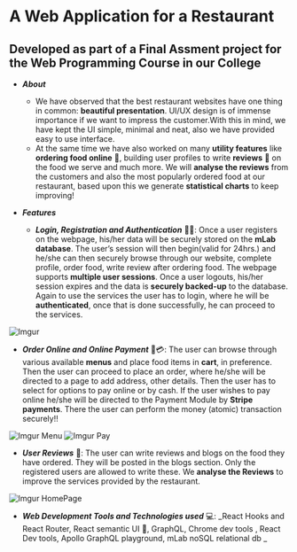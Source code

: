 # A Web Application for a Restaurant
## Developed as part of a Final Assment project for the Web Programming Course in our College

* _**About**_ 
  * We have observed that the best restaurant websites have one thing in common: **beautiful presentation**. UI/UX design is of immense importance if we want to impress the customer.With this in mind, we have kept the UI simple, minimal and neat, also we have provided easy to use interface.
  * At the same time we have also worked on many **utility features** like **ordering food online** :iphone:, building user profiles to write **reviews** :speech_balloon: on the food we serve and much more. We will **analyse the reviews** from the customers and also the most popularly ordered food at our restaurant, based upon this we generate **statistical charts** to keep improving!

* _**Features**_
  * _**Login, Registration and Authentication**_ :guardsman:: Once a user registers on the webpage, his/her data will be securely stored on the **mLab database**.
The user’s session will then begin(valid for 24hrs.) and he/she can then securely browse through our
website, complete profile, order food, write review after ordering food. The webpage supports
**multiple user sessions**.
Once a user logouts, his/her session expires and the data is **securely backed-up** to the database.
Again to use the services the user has to login, where he will be **authenticated**, once that is done
successfully, he can proceed to the services. 

![Imgur](https://i.imgur.com/1Zp1lnI.png)


  * _**Order Online and Online Payment**_ :iphone::credit_card:: The user can browse through various available **menus** and place food items in **cart**, in preference.
Then the user can proceed to place an order, where he/she will be directed to a page to add
address, other details. Then the user has to select for options to pay online or by cash. If the user
wishes to pay online he/she will be directed to the Payment Module by **Stripe payments**. There the
user can perform the money (atomic) transaction securely!!

![Imgur Menu](https://i.imgur.com/zFeOsnd.png)
![Imgur Pay](https://i.imgur.com/oe839ml.png)

  * _**User Reviews**_ :speech_balloon:: The user can write reviews and blogs on the food they have ordered. They will be posted in the blogs
section. Only the registered users are allowed to write these. We **analyse the Reviews** to improve
the services provided by the restaurant.

![Imgur HomePage](https://i.imgur.com/vYQUUQS.png)

* _**Web Development Tools and Technologies used**_ :computer::
  _React Hooks and React Router, React semantic UI :nail_care:, GraphQL, Chrome dev tools , React Dev tools, Apollo GraphQL
playground, mLab noSQL relational db _


